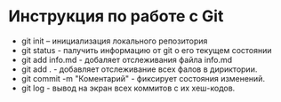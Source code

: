 # Инструкция по работе с Git

* git init – инициализация локального репозитория
* git status - палучить информацию от git о его текущем состоянии
* git add info.md - добаляет отслеживания файла info.md
* git add . - добавляет отслеживание всех фалов в дириктории.
* git commit -m "Коментарий" - фиксирует состояния изменений.
* git log - вывод на экран всех коммитов с их хеш-кодов.